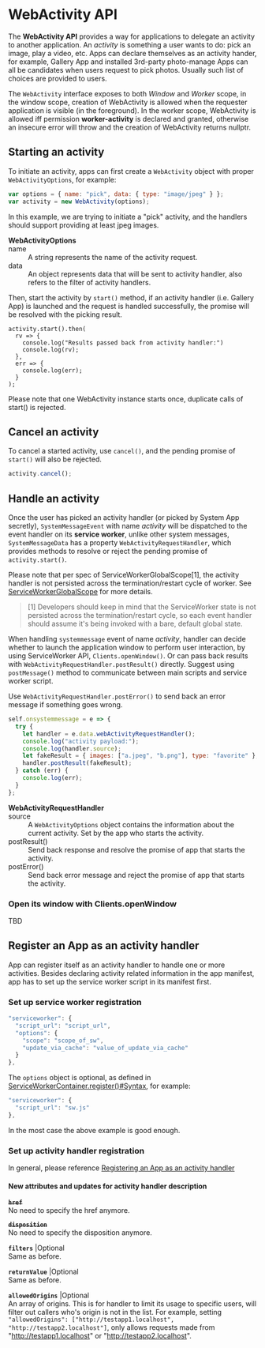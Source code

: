 # WebActivity API

The **WebActivity API** provides a way for applications to delegate an activity to another application. An *activity* is something a user wants to do: pick an image, play a video, etc. Apps can declare themselves as an activity hander, for example, Gallery App and installed 3rd-party photo-manage Apps can all be candidates when users request to pick photos. Usually such list of choices are provided to users.

The `WebActivity` interface exposes to both *Window* and *Worker* scope, in the window scope, creation of WebActivity is allowed when the requester application is visible (in the foreground). In the worker scope, WebActivity is allowed iff permission **worker-activity** is declared and granted, otherwise an insecure error will throw and the creation of WebActivity returns nullptr.

## Starting an activity

To initiate an activity, apps can first create a `WebActivity` object with proper `WebActivityOptions`, for example:

```javascript
var options = { name: "pick", data: { type: "image/jpeg" } };
var activity = new WebActivity(options);
```

In this example, we are trying to initiate a "pick" activity, and the handlers should support providing at least jpeg images.


<dl>
<b>WebActivityOptions</b>
    <dt>name</dt>
    <dd>A string represents the name of the activity request.</dd>
    <dt>data</dt>
    <dd>An object represents data that will be sent to activity handler, also refers to the filter of activity handlers.</dd>
</dl>

Then, start the activity by `start()` method, if an activity handler (i.e. Gallery App) is launched and the request is handled successfully, the promise will be resolved with the picking result.

```
activity.start().then(
  rv => {
    console.log("Results passed back from activity handler:")
    console.log(rv);
  },  
  err => {
    console.log(err);
  }
);
```

Please note that one WebActivity instance starts once, duplicate calls of start() is rejected.

## Cancel an activity

To cancel a started activity, use `cancel()`, and the pending promise of `start()` will also be rejected.

```javascript
activity.cancel();
```

## Handle an activity

Once the user has picked an activity handler (or picked by System App secretly), `SystemMessageEvent` with name *activity* will be dispatched to the event handler on its **service worker**, unlike other system messages, `SystemMessageData` has a property `WebActivityRequestHandler`, which provides methods to resolve or reject the pending promise of `activity.start()`.

Please note that per spec of ServiceWorkerGlobalScope[1], the activity handler is not persisted across the termination/restart cycle of worker. See [ServiceWorkerGlobalScope](https://developer.mozilla.org/en-US/docs/Web/API/ServiceWorkerGlobalScope) for more details.

>[1] Developers should keep in mind that the ServiceWorker state is not persisted across the termination/restart cycle, so each event handler should assume it's being invoked with a bare, default global state.

When handling `systemmessage` event of name *activity*, handler can decide whether to launch the application window to perform user interaction, by using ServiceWorker API, `Clients.openWindow()`. Or can pass back results with `WebActivityRequestHandler.postResult()` directly. Suggest using `postMessage()` method to communicate between main scripts and service worker script.

Use `WebActivityRequestHandler.postError()` to send back an error message if something goes wrong.

```javascript
self.onsystemmessage = e => {
  try {
    let handler = e.data.webActivityRequestHandler();
    console.log("activity payload:");
    console.log(handler.source);
    let fakeResult = { images: ["a.jpeg", "b.png"], type: "favorite" };
    handler.postResult(fakeResult);
  } catch (err) {
    console.log(err);
  }
};

```

<dl>
<b>WebActivityRequestHandler</b>
    <dt>source</dt>
    <dd>A <code>WebActivityOptions</code> object contains the information about the current activity. Set by the app who starts the activity.</dd>
    <dt>postResult()</dt>
    <dd>Send back response and resolve the promise of app that starts the activity.</dd>
    <dt>postError()</dt>
    <dd>Send back error message and reject the promise of app that starts the activity.</dd>
</dl>

### Open its window with Clients.openWindow
TBD

## Register an App as an activity handler

App can register itself as an activity handler to handle one or more activities. Besides declaring activity related information in the app manifest, app has to set up the service worker script in its manifest first.

### Set up service worker registration

```javascript
"serviceworker": {
  "script_url": "script_url",
  "options": {
    "scope": "scope_of_sw",
    "update_via_cache": "value_of_update_via_cache"
  }
},
```
The `options` object is optional, as defined in [ServiceWorkerContainer.register()#Syntax](https://developer.mozilla.org/en-US/docs/Web/API/ServiceWorkerContainer/register#Syntax), for example:

```javascript
"serviceworker": {
  "script_url": "sw.js"
},
```

In the most case the above example is good enough.

### Set up activity handler registration

In general, please reference  [Registering an App as an activity handler](https://developer.mozilla.org/en-US/docs/Archive/B2G_OS/API/Web_Activities#Registering_an_App_as_an_activity_handler)



#### New attributes and updates for activity handler description

~~<code>**href**</code>~~
<br>No need to specify the href anymore.

~~<code>**disposition**</code>~~
<br>No need to specify the disposition anymore.

<code>**filters**</code> |Optional
<br>Same as before.

<code>**returnValue**</code> |Optional
<br>Same as before.

<code>**allowedOrigins**</code> |Optional
<br>An array of origins. This is for handler to limit its usage to specific users, will filter out callers who's origin is not in the list. For example, setting `"allowedOrigins": ["http://testapp1.localhost", "http://testapp2.localhost"]`, only allows requests made from "http://testapp1.localhost" or "http://testapp2.localhost".
